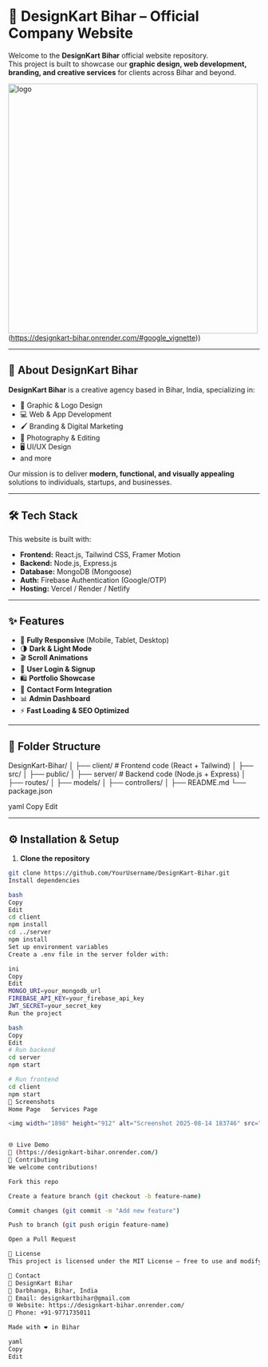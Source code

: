 # 🌟 DesignKart Bihar – Official Company Website

Welcome 
to the **DesignKart Bihar** official website repository.  
This project is built to showcase our **graphic design, web development, branding, and creative services** for clients across Bihar and beyond.  

<img width="500" height="500" alt="logo" src="https://github.com/user-attachments/assets/59d62a24-e0e2-44e4-9c7e-75048d2330fd" />(https://designkart-bihar.onrender.com/#google_vignette))  


---

## 🚀 About DesignKart Bihar

**DesignKart Bihar** is a creative agency based in Bihar, India, specializing in:
- 🎨 Graphic & Logo Design
- 💻 Web & App Development
- 🖌️ Branding & Digital Marketing
- 📸 Photography & Editing
- 🖥️ UI/UX Design
- and more

Our mission is to deliver **modern, functional, and visually appealing** solutions to individuals, startups, and businesses.

---

## 🛠️ Tech Stack

This website is built with:

- **Frontend:** React.js, Tailwind CSS, Framer Motion  
- **Backend:** Node.js, Express.js  
- **Database:** MongoDB (Mongoose)  
- **Auth:** Firebase Authentication (Google/OTP)  
- **Hosting:** Vercel / Render / Netlify  

---

## ✨ Features

- 📱 **Fully Responsive** (Mobile, Tablet, Desktop)
- 🌗 **Dark & Light Mode**
- 🎬 **Scroll Animations**
- 🔐 **User Login & Signup**
- 🛍️ **Portfolio Showcase**
- 📩 **Contact Form Integration**
- 📊 **Admin Dashboard**
- ⚡ **Fast Loading & SEO Optimized**

---

## 📂 Folder Structure

DesignKart-Bihar/
│
├── client/ # Frontend code (React + Tailwind)
│ ├── src/
│ ├── public/
│
├── server/ # Backend code (Node.js + Express)
│ ├── routes/
│ ├── models/
│ ├── controllers/
│
├── README.md
└── package.json

yaml
Copy
Edit

---

## ⚙️ Installation & Setup

1. **Clone the repository**
```bash
git clone https://github.com/YourUsername/DesignKart-Bihar.git
Install dependencies

bash
Copy
Edit
cd client
npm install
cd ../server
npm install
Set up environment variables
Create a .env file in the server folder with:

ini
Copy
Edit
MONGO_URI=your_mongodb_url
FIREBASE_API_KEY=your_firebase_api_key
JWT_SECRET=your_secret_key
Run the project

bash
Copy
Edit
# Run backend
cd server
npm start

# Run frontend
cd client
npm start
📸 Screenshots
Home Page	Services Page

<img width="1898" height="912" alt="Screenshot 2025-08-14 183746" src="https://github.com/user-attachments/assets/bb7a2cf5-55a8-4cac-aa9a-42706ec1ead1" />


🌐 Live Demo
🔗 (https://designkart-bihar.onrender.com/)
🤝 Contributing
We welcome contributions!

Fork this repo

Create a feature branch (git checkout -b feature-name)

Commit changes (git commit -m "Add new feature")

Push to branch (git push origin feature-name)

Open a Pull Request

📜 License
This project is licensed under the MIT License – free to use and modify.

📧 Contact
💼 DesignKart Bihar
📍 Darbhanga, Bihar, India
📩 Email: designkartbihar@gmail.com
🌐 Website: https://designkart-bihar.onrender.com/
📱 Phone: +91-9771735011

Made with ❤️ in Bihar

yaml
Copy
Edit
